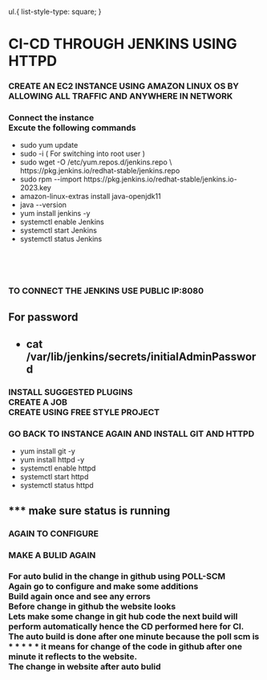 ul.{
	 list-style-type: square;
} 

<h1>CI-CD THROUGH JENKINS USING HTTPD</h1>

<h3>CREATE AN EC2 INSTANCE USING AMAZON LINUX OS BY ALLOWING ALL TRAFFIC AND ANYWHERE IN NETWORK</h3>

<h3>
<p>
Connect the instance<br>
Excute the following commands<p>
</h3>


<ul>
<li>sudo yum update</li>
<li>sudo -i ( For switching into root user )</li>
<li>sudo wget -O /etc/yum.repos.d/jenkins.repo \ https://pkg.jenkins.io/redhat-stable/jenkins.repo</li>
<li>sudo rpm --import https://pkg.jenkins.io/redhat-stable/jenkins.io-2023.key</li>
<li>amazon-linux-extras install java-openjdk11</li>
<li>java --version</li>
<li> yum install jenkins -y</li>
<li>systemctl enable Jenkins</li>
<li>systemctl start Jenkins</li>
<li>systemctl status Jenkins</li>
</ul>
  
  
   
  


   
<h3>TO CONNECT THE JENKINS USE PUBLIC IP:8080</h3>
<h2>For password<h2> 
<ul>
<li>cat /var/lib/jenkins/secrets/initialAdminPassword</li>
</ul>
 
<h3><p>
INSTALL SUGGESTED PLUGINS<br>
CREATE A JOB <br>
CREATE USING FREE STYLE PROJECT<br>
</p>
</h3>

 
<h3>GO BACK TO INSTANCE AGAIN AND INSTALL GIT AND HTTPD</h3>


<ul>
<li>yum install git -y</li>
<li>yum install httpd -y</li>
<li>systemctl enable httpd</li>
<li>systemctl  start httpd</li>
<li>systemctl status httpd</li>
</ul>

<h2>*** make sure status is running </h2>

<h3>AGAIN TO CONFIGURE </h3>
<h3>MAKE A BULID AGAIN </h3>
<h3><p>
For auto bulid in the change in github using POLL-SCM <br>
Again go to configure and make some additions<br>
Build again once and see any errors<br>
Before change in github the website looks<br>
Lets make some change in git hub code the next build will perform automatically hence the CD performed here for CI.<br>
The auto build is done after one minute because the poll scm is * * * * * it means for  change of the code in github after one minute it reflects to the website.<br>
The change in website after auto bulid<br>
</p>
</h3>
 
